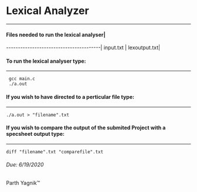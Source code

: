 # Lexical Analyzer
---




#### Files needed to run the lexical analyser|
 ----------------------------------------|
 input.txt |
 lexoutput.txt|
 


#### To run the lexical analyser type:
---

``` 
 gcc main.c
 ./a.out
```

#### If you wish to have directed to a perticular file type:
---
```
./a.out > "filename".txt
```
#### If you wish to compare the output of the submited Project with a specsheet output type:
---
```
diff "filename".txt "comparefile".txt
```
###### Due: 6/19/2020
<p>Parth Yagnik&trade;<p>
